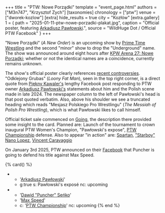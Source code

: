 +++
title = "PTW: Nowe Porządki"
template = "event_page.html"
authors = ["M3n747", "Krzysztof Zych"]
[taxonomies]
chronology = ["ptw"]
venue = ["dworek-kozlow"]
[extra]
hide_results = true
city = "Kozłów"
[extra.gallery]
1 = { path = "2025-01-11-ptw-nowe-porzadki-plakat.jpg", caption = "Official poster, featuring [Arkadiusz Pawłowski](@/w/pan-pawlowski.md).", source = "WildHuge Dot / Official PTW Facebook" }
+++

"Nowe Porządki" (_A New Order_) is an upcoming show by [Prime Time Wrestling](@/o/ptw.md) and the second "minor" show to drop the "Underground" name. The show was announced around eight hours after [KPW Arena 27: Nowe Porządki](@/e/kpw/2025-01-24-kpw-arena-27.md); whether or not the identical names are a coincidence, currently remains unknown.

The show's official poster clearly references [recent controversies](@/o/ptw.md#polish-wrestling-scene). "Odklejony Grubas" (_Loony Fat Man_), seen in the top right corner, is a direct quote from [Piękny Kawaler's](@/w/piekny-kawaler.md) lengthy Facebook post responding to PTW owner [Arkadiusz Pawłowski's](@/w/pan-pawlowski.md) statements about him and the Polish scene made in late 2024.
The newspaper column to the left of Pawłowski's head is that post quoted verbatim. Also, above his shoulder we see a truncated heading which reads "Mesjasz Polskiego Pro Wrestlingu" (_The Messiah of Polish Pro Wrestling_), which is what Pawłowski likes to call himself.

Official ticket sale commenced on [Going](https://goingapp.pl/wydarzenie/gala-pro-wrestlingu-ptw-nowe-porzadki?fbclid=IwZXh0bgNhZW0CMTAAAR3SM3eX2vNEiyvp7N21I4ZVdvgmpi4eJBTCWtWPvEnGdpGPQeXcv6t3AcM_aem_v7NqPSjvTuGjPMS78NXTzw), the description there provided some insight to the card. Planned are: Launch of the tournament to crown inaugural PTW Women's Champion, "Pawłowski's expose", [PTW Championship](@/c/ptw-championship.md) defense. Also to appear "in action" are:  [Spartan](@/w/spartan.md), ["Starboy" Nano Lopez](@/w/nano-lopez.md), [Vincent Caravaggio](@/w/vincent-caravaggio.md)

On January 3rd 2025, PTW announced on their [Facebook](https://www.facebook.com/PrimeTimeWrestlingPL/posts/pfbid02T2fMPjNH9X8iiJ4WMjxaSAQKw6WH6AYBw8Cn6NfxaGqiPbPppdRgqDqF7NktsqFml?__cft__[0]=AZUWFsiE7m1B76WH4zcdw2rQjoiJ7ldaXNzfIR0yDSWDFHxyAnQpocrv7hGbt1a9s33jZq6vg9uX4XnSUM1Xvb5m2jRdnCKjBM41XrnPn0OaWyFu8Z1IsaczDH-HY1IBu3tmZSE9UIPK8dOCFtcM8sP3iv_BMV5D25jT51NAjo2E2CrGMK9QQxcXi6ZuODMY3e4&__tn__=%2CO%2CP-R) that Puncher is going to defend his title against Max Speed.

{% card() %}
- - '[Arkadiusz Pawłowski](@/w/pan-pawlowski.md)'
  - g:true
    s: Pawłowski's exposé
    nc: upcoming
- - '[Dawid "Puncher" Seńko](@/w/puncher.md)'
  - '[Max Speed](@/w/max-speed.md)'
  - c: '[PTW Championship](@/c/ptw-championship.md)'
    nc: upcoming
{% end %}

